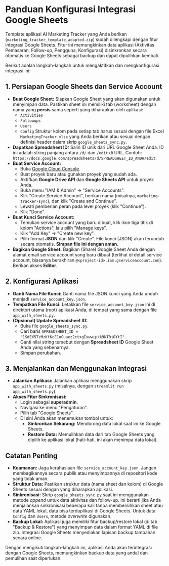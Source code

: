 # Panduan Konfigurasi Integrasi Google Sheets

Template aplikasi AI Marketing Tracker yang Anda berikan (`marketing_tracker_template_adapted.zip`) sudah dilengkapi dengan fitur integrasi Google Sheets. Fitur ini memungkinkan data aplikasi (Aktivitas Pemasaran, Follow-up, Pengguna, Konfigurasi) disinkronkan secara otomatis ke Google Sheets sebagai backup dan dapat dipulihkan kembali.

Berikut adalah langkah-langkah untuk mengaktifkan dan mengkonfigurasi integrasi ini:

## 1. Persiapan Google Sheets dan Service Account

*   **Buat Google Sheet:** Siapkan Google Sheet yang akan digunakan untuk menyimpan data. Pastikan sheet ini memiliki tab (worksheet) dengan nama yang **persis** sama seperti yang diharapkan oleh aplikasi:
    *   `Activities`
    *   `Followups`
    *   `Users`
    *   `Config`
    Struktur kolom pada setiap tab harus sesuai dengan file Excel `MarketingTracker.xlsx` yang Anda berikan atau sesuai dengan definisi header dalam skrip `google_sheets_sync.py`.
*   **Dapatkan Spreadsheet ID:** Salin ID unik dari URL Google Sheet Anda. ID ini adalah string panjang antara `/d/` dan `/edit` di URL. Contoh: `https://docs.google.com/spreadsheets/d/SPREADSHEET_ID_ANDA/edit`.
*   **Buat Service Account:**
    *   Buka [Google Cloud Console](https://console.cloud.google.com/).
    *   Buat proyek baru atau gunakan proyek yang sudah ada.
    *   Aktifkan **Google Drive API** dan **Google Sheets API** untuk proyek Anda.
    *   Buka menu "IAM & Admin" -> "Service Accounts".
    *   Klik "Create Service Account", berikan nama (misalnya, `marketing-tracker-sync`), dan klik "Create and Continue".
    *   Lewati pemberian peran pada level proyek (klik "Continue").
    *   Klik "Done".
*   **Buat Kunci Service Account:**
    *   Temukan service account yang baru dibuat, klik ikon tiga titik di kolom "Actions", lalu pilih "Manage keys".
    *   Klik "Add Key" -> "Create new key".
    *   Pilih format **JSON** dan klik "Create". File kunci (JSON) akan terunduh secara otomatis. **Simpan file ini dengan aman.**
*   **Bagikan Google Sheet:** Bagikan (Share) Google Sheet Anda dengan alamat email service account yang baru dibuat (terlihat di detail service account, biasanya berakhiran `@<project-id>.iam.gserviceaccount.com`). Berikan akses **Editor**.

## 2. Konfigurasi Aplikasi

*   **Ganti Nama File Kunci:** Ganti nama file JSON kunci yang Anda unduh menjadi `service_account_key.json`.
*   **Tempatkan File Kunci:** Letakkan file `service_account_key.json` ini di direktori utama (root) aplikasi Anda, di tempat yang sama dengan file `app_with_sheets.py`.
*   **(Opsional) Update Spreadsheet ID:**
    *   Buka file `google_sheets_sync.py`.
    *   Cari baris `SPREADSHEET_ID = "1SdEX5TzMzKfKcE1oCuaez2ctxgIxwwipkk9NT0jOYtI"`.
    *   Ganti nilai string tersebut dengan **Spreadsheet ID** Google Sheet Anda yang sebenarnya.
    *   Simpan perubahan.

## 3. Menjalankan dan Menggunakan Integrasi

*   **Jalankan Aplikasi:** Jalankan aplikasi menggunakan skrip `app_with_sheets.py` (misalnya, dengan `streamlit run app_with_sheets.py`).
*   **Akses Fitur Sinkronisasi:**
    *   Login sebagai **superadmin**.
    *   Navigasi ke menu "Pengaturan".
    *   Pilih tab "Google Sheets".
    *   Di sini Anda akan menemukan tombol untuk:
        *   **Sinkronkan Sekarang:** Mendorong data lokal saat ini ke Google Sheets.
        *   **Restore Data:** Memulihkan data dari tab Google Sheets yang dipilih ke aplikasi lokal (hati-hati, ini akan menimpa data lokal).

## Catatan Penting

*   **Keamanan:** Jaga kerahasiaan file `service_account_key.json`. Jangan membagikannya secara publik atau menyimpannya di repositori kode yang tidak aman.
*   **Struktur Data:** Pastikan struktur data (nama sheet dan kolom) di Google Sheets sesuai dengan yang diharapkan aplikasi.
*   **Sinkronisasi:** Skrip `google_sheets_sync.py` saat ini menggunakan metode *append* untuk data aktivitas dan follow-up. Ini berarti jika Anda menjalankan sinkronisasi beberapa kali tanpa membersihkan sheet atau data YAML lokal, data bisa terduplikasi di Google Sheets. Untuk data `Config` dan `Users`, metode *overwrite* digunakan.
*   **Backup Lokal:** Aplikasi juga memiliki fitur backup/restore lokal (di tab "Backup & Restore") yang menyimpan data dalam format YAML di file zip. Integrasi Google Sheets menyediakan lapisan backup tambahan secara online.

Dengan mengikuti langkah-langkah ini, aplikasi Anda akan terintegrasi dengan Google Sheets, memungkinkan backup data yang andal dan pemulihan saat diperlukan.

